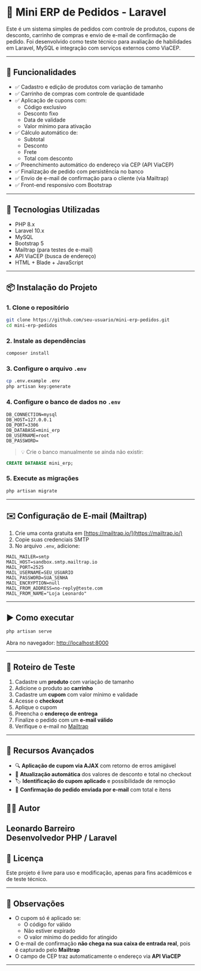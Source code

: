 
# 🛒 Mini ERP de Pedidos - Laravel

Este é um sistema simples de pedidos com controle de produtos, cupons de desconto, carrinho de compras e envio de e-mail de confirmação de pedido. Foi desenvolvido como teste técnico para avaliação de habilidades em Laravel, MySQL e integração com serviços externos como ViaCEP.

---

## 🚀 Funcionalidades

- ✅ Cadastro e edição de produtos com variação de tamanho
- ✅ Carrinho de compras com controle de quantidade
- ✅ Aplicação de cupons com:
  - Código exclusivo
  - Desconto fixo
  - Data de validade
  - Valor mínimo para ativação
- ✅ Cálculo automático de:
  - Subtotal
  - Desconto
  - Frete
  - Total com desconto
- ✅ Preenchimento automático do endereço via CEP (API ViaCEP)
- ✅ Finalização de pedido com persistência no banco
- ✅ Envio de e-mail de confirmação para o cliente (via Mailtrap)
- ✅ Front-end responsivo com Bootstrap

---

## 🧪 Tecnologias Utilizadas

- PHP 8.x
- Laravel 10.x
- MySQL
- Bootstrap 5
- Mailtrap (para testes de e-mail)
- API ViaCEP (busca de endereço)
- HTML + Blade + JavaScript

---

## 📦 Instalação do Projeto

### 1. Clone o repositório

```bash
git clone https://github.com/seu-usuario/mini-erp-pedidos.git
cd mini-erp-pedidos
```

### 2. Instale as dependências

```bash
composer install
```

### 3. Configure o arquivo `.env`

```bash
cp .env.example .env
php artisan key:generate
```

### 4. Configure o banco de dados no `.env`

```env
DB_CONNECTION=mysql
DB_HOST=127.0.0.1
DB_PORT=3306
DB_DATABASE=mini_erp
DB_USERNAME=root
DB_PASSWORD=
```

> 💡 Crie o banco manualmente se ainda não existir:
```sql
CREATE DATABASE mini_erp;
```

### 5. Execute as migrações

```bash
php artisan migrate
```

---

## ✉️ Configuração de E-mail (Mailtrap)

1. Crie uma conta gratuita em [https://mailtrap.io/](https://mailtrap.io/)
2. Copie suas credenciais SMTP
3. No arquivo `.env`, adicione:

```env
MAIL_MAILER=smtp
MAIL_HOST=sandbox.smtp.mailtrap.io
MAIL_PORT=2525
MAIL_USERNAME=SEU_USUARIO
MAIL_PASSWORD=SUA_SENHA
MAIL_ENCRYPTION=null
MAIL_FROM_ADDRESS=no-reply@teste.com
MAIL_FROM_NAME="Loja Leonardo"
```

---

## ▶️ Como executar

```bash
php artisan serve
```

Abra no navegador: [http://localhost:8000](http://localhost:8000)

---

## 🧪 Roteiro de Teste

1. Cadastre um **produto** com variação de tamanho
2. Adicione o produto ao **carrinho**
3. Cadastre um **cupom** com valor mínimo e validade
4. Acesse o **checkout**
5. Aplique o cupom
6. Preencha o **endereço de entrega**
7. Finalize o pedido com um **e-mail válido**
8. Verifique o e-mail no [Mailtrap](https://mailtrap.io/)

---

## 🧩 Recursos Avançados

- 🔍 **Aplicação de cupom via AJAX** com retorno de erros amigável
- 🔄 **Atualização automática** dos valores de desconto e total no checkout
- 🏷️ **Identificação do cupom aplicado** e possibilidade de remoção
- 📩 **Confirmação do pedido enviada por e-mail** com total e itens


## 👨‍💻 Autor

**Leonardo Barreiro**  
Desenvolvedor PHP / Laravel  
---

## 📄 Licença

Este projeto é livre para uso e modificação, apenas para fins acadêmicos e de teste técnico.

---

## 📌 Observações

- O cupom só é aplicado se:
  - O código for válido
  - Não estiver expirado
  - O valor mínimo do pedido for atingido
- O e-mail de confirmação **não chega na sua caixa de entrada real**, pois é capturado pelo **Mailtrap**
- O campo de CEP traz automaticamente o endereço via **API ViaCEP**

---
